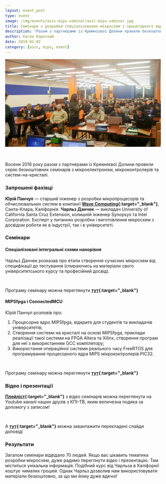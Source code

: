 ```yaml
---
layout: event_post
type: event
image: /img/events/asic-mips-seminar/asic-mips-seminar.jpg
title: Семінари з розробки спеціалізованих мікросхем і процесорного ядра MIPSfpga
description: "Разом з партнерами із Кремнієвої Долини провели безкоштовні семінари з мікроелектроніки, мікроконтролерів, систем-на-кристалі і процесорного ядра MIPSfpga"
author: Євген Короткий
date: 2019-01-02
category: [asic, mips, event]
---
```


![](/img/events/asic-mips-seminar/asic-mips-seminar.jpg)

<br>

Восени 2016 року разом з партнерами із Кремнієвої Долини провели серію безкоштовних семінарів з мікроелектроніки, мікроконтролерів та систем-на-кристалі.

### Запрошені фахівці

**Юрій Панчул** — старший інженер з розробки мікропроцесорів та обчислювальних систем в компанії **[Wave Computing](https://wavecomp.ai){:target="_blank"}**, Санта-Клара, Каліфорнія. 
**Чарльз Данчек** — викладач University of California Santa Cruz Extension, колишній інженер Synopsys та Intel Corporation. Експерт у питаннях розробки і виготовлення мікросхем з досвідом роботи як в індустрії, так і в університеті.

### Семінари

#### Cпеціалізовані інтегральні схеми нанорівня

Чарльз Данчек розказав про етапи створення сучасних мікросхем від специфікації до тестування (спираючись на матеріали свого університетського курсу та професійний досвід). 

<br>

Програму семінару можна переглянути **[тут](https://docs.google.com/document/d/1JM3MesUtCmdVXJvMWNGgYU1UgOcGIWwuxxNv7Pop8xI/edit?usp=sharing){:target="_blank"}**

#### MIPSfpga і ConnectedMCU
 
Юрій Панчул розповів про: 
1) Процесорне ядро MIPSfpga, відкрите для студентів та викладачів університетів; 
2) Створення системи на кристалі на основі MIPSfpga, приклади реалізації такої системи на FPGA Altera та Xilinx, створення програм для неї з використанням GCC компілятору; 
3) Використання операційної системи реального часу FreeRTOS для програмування процесорного ядра MIPS мікроконтролерів PIC32. 

<br>

Програму семінару можна переглянути **[тут](https://docs.google.com/document/d/1m_n3X8qEk5vY4MXqfnPRSQCicY1r9Gw2AbYOOIkl1hE/edit?usp=sharing){:target="_blank"}**

### Відео і презентації

**[Плейліст](https://www.youtube.com/watch?v=71dW7t7uTo0&list=PLBT67dnO-gThmvpsYU-rXqrPH1-jCJGzw){:target="_blank"}** з відео семінарів можна переглянути на Youtube каналі наших друзів з КПІ-ТВ, яким величезна подяка за допомогу з записом!

<br>

А **[тут](https://drive.google.com/file/d/1toy1ZMLfAapLq7hRSs7_oJ7w6BiRyUi2/view?usp=sharing){:target="_blank"}** можна завантажити перекладені слайди доповіді

### Результати

Загалом семінари відвідало 70 людей. Якщо вас цікавить тематика розробки мікросхем, дуже радимо переглнути відео і презентацію. Там міститься унікальна інформація. Подібний курс від Чарльза в Каліфорнії коштує чималих грошей. Однак Чарльз дозволив нам використовувати матеріали безкоштовно, за що ми йому дуже вдячні! 

